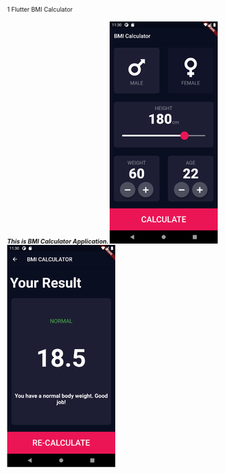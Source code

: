 <html>
<head>
<h>1
  Flutter BMI Calculator</h1>
</head>
<body>
  <h5>This is BMI Calculator Application.
<img src="images/s1.png" width="50%" height="50%"/>
<img src="images/s2.png" width="50%" height="50%"//>
</body>
</html>
